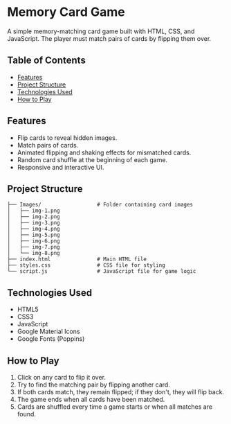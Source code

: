 # Memory Card Game

A simple memory-matching card game built with HTML, CSS, and JavaScript. The player must match pairs of cards by flipping them over.

## Table of Contents
- [Features](#features)
- [Project Structure](#project-structure)
- [Technologies Used](#technologies-used)
- [How to Play](#how-to-play)

## Features
- Flip cards to reveal hidden images.
- Match pairs of cards.
- Animated flipping and shaking effects for mismatched cards.
- Random card shuffle at the beginning of each game.
- Responsive and interactive UI.

## Project Structure
```
├── Images/                  # Folder containing card images
│   ├── img-1.png
│   ├── img-2.png
│   ├── img-3.png
│   ├── img-4.png
│   ├── img-5.png
│   ├── img-6.png
│   ├── img-7.png
│   └── img-8.png
├── index.html               # Main HTML file
├── styles.css               # CSS file for styling
└── script.js                # JavaScript file for game logic
```

## Technologies Used
- HTML5
- CSS3
- JavaScript
- Google Material Icons
- Google Fonts (Poppins)

## How to Play
1. Click on any card to flip it over.
2. Try to find the matching pair by flipping another card.
3. If both cards match, they remain flipped; if they don't, they will flip back.
4. The game ends when all cards have been matched.
5. Cards are shuffled every time a game starts or when all matches are found.
